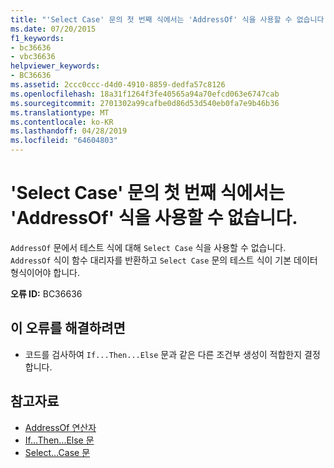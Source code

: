 ```yaml
---
title: "'Select Case' 문의 첫 번째 식에서는 'AddressOf' 식을 사용할 수 없습니다."
ms.date: 07/20/2015
f1_keywords:
- bc36636
- vbc36636
helpviewer_keywords:
- BC36636
ms.assetid: 2ccc0ccc-d4d0-4910-8859-dedfa57c8126
ms.openlocfilehash: 18a31f1264f3fe40565a94a70efcd063e6747cab
ms.sourcegitcommit: 2701302a99cafbe0d86d53d540eb0fa7e9b46b36
ms.translationtype: MT
ms.contentlocale: ko-KR
ms.lasthandoff: 04/28/2019
ms.locfileid: "64604803"
---
```

# <a name="addressof-expressions-are-not-valid-in-the-first-expression-of-a-select-case-statement"></a>'Select Case' 문의 첫 번째 식에서는 'AddressOf' 식을 사용할 수 없습니다.
`AddressOf` 문에서 테스트 식에 대해 `Select Case` 식을 사용할 수 없습니다. `AddressOf` 식이 함수 대리자를 반환하고 `Select Case` 문의 테스트 식이 기본 데이터 형식이어야 합니다.  
  
 **오류 ID:** BC36636  
  
## <a name="to-correct-this-error"></a>이 오류를 해결하려면  
  
- 코드를 검사하여 `If...Then...Else` 문과 같은 다른 조건부 생성이 적합한지 결정합니다.  
  
## <a name="see-also"></a>참고자료

- [AddressOf 연산자](../../visual-basic/language-reference/operators/addressof-operator.md)
- [If...Then...Else 문](../../visual-basic/language-reference/statements/if-then-else-statement.md)
- [Select...Case 문](../../visual-basic/language-reference/statements/select-case-statement.md)
